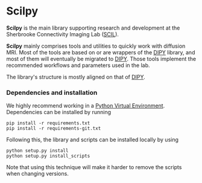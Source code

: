 # Scilpy

**Scilpy** is the main library supporting research and development at the Sherbrooke Connectivity Imaging Lab
([SCIL]).

**Scilpy** mainly comprises tools and utilities to quickly work with diffusion MRI. Most of the tools are based
on or are wrappers of the [DIPY] library, and most of them will eventually be migrated to [DIPY]. Those tools implement the recommended workflows and parameters used in the lab.

The library's structure is mostly aligned on that of [DIPY].

### Dependencies and installation

We highly recommend working in a [Python Virtual Environment]. Dependencies can be installed by running
```
pip install -r requirements.txt
pip install -r requirements-git.txt
```

Following this, the library and scripts can be installed locally by using

```
python setup.py install
python setup.py install_scripts
```
Note that using this technique will make it harder to remove the scripts when changing versions.

[SCIL]:http://scil.dinf.usherbrooke.ca/
[DIPY]:http://dipy.org
[Python Virtual Environment]:https://virtualenv.pypa.io/en/latest/
